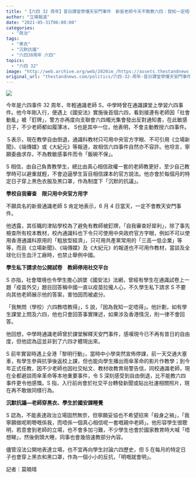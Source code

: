 ```yaml
---
title: "【六四 32 周年】昔日課堂學懂天安門事件　新晉老師今天不敢教六四：我知一定唔得"
author: "立場報道"
date: "2021-05-31T06:00:00"
categories:
  - "政治"
tags:
  - "黑衣"
  - "沉默抗議"
  - "六四30周年 六四"
topics:
  - "六四 32"
image: "http://web.archive.org/web/2020im_/https://assets.thestandnews.com/media/photos/20210530-29_1nboK.png"
original_url: "thestandnews.com/politics/六四-32-周年-昔日課堂學懂天安門事件-新晉老師今天不敢教六四-我知一定唔得"
---
```

![](http://web.archive.org/web/2020im_/https://assets.thestandnews.com/media/photos/20210530-29_1nboK.png)

今年是六四事件 32 周年，年輕通識老師 S，中學時曾在通識課堂上學習六四事件。他今年剛入行，便遇上《國安法》實施後首個六四，看到接連有老師因「社會動亂」被「釘牌」，警方亦再度向支聯會六四燭光集會發出反對通知書，在此敏感日子，不少老師都如履薄冰， S也是其中一位，他表明，不會主動教授六四事件。

Ｓ表示，現在教學自由倒退，通識科教材只可用中央官方字眼、不可引用《立場新聞》、《端傳媒》或《大紀元》等報道，故相信六四事件自然亦不容許。他坦言，寧願委曲求存，不為教敏感事件而令「飯碗不保」。

S 相信，由自己負責教學生，總比由真心相信政權一套的老師教更好，至少自己教學時可以避重就輕，不會迫逼學生盲目相信課本的官方說法。他亦會於每個月的特定日子穿上黑色衣服及黑口罩，作為制度下「沉默的抗議」。

**學校自我審查　限只用中央官方用字**　

不願具名的新晉通識老師 S 肯定地表示，6 月 4 日當天，一定不會教天安門事件。

他透露，其任職的津貼學校為了避免有教師被釘牌，「自我審查好犀利」，除了事先檢查所有校本教材，校內通識科也下令只可使用中央政府官方字眼，例如不可以使用香港通識科原用的「粗放型經濟」，只可用共產黨常用的「三高一低企業」等等，而且《立場新聞》、《端傳媒》及《大紀元》的報道也不可用作教材，當談及全球化衍生血汗工廠時，也禁止舉例中國。

**學生私下請求勿公開試卷　教師停用社交平台**

S 亦指，社會環境也令學生擔心誤墜《國安法》法網，曾經有學生在通識試卷上一題「疫苗外交」題目回答稱中國一直以疫苗拉攏人心，不久學生私下請求 S 不要向其他老師展示他的答案，害怕因而被處分。

「我無問（學校）六四教唔教得」，S 說，「因為我知一定唔得」。他計劃，如有學生課堂上問及六四，他也只會回答事實陳述，如果涉及香港情況，則一律不會回答。

他回想，中學時通識老師曾於課堂解釋天安門事件，感嘆現今已不再有昔日的自由度，但他認為這並非到了六四才體現出來。

S 前年實習時遇上全港「黎明行動」，當時中小學突然宣佈停課，前一天交通大塞車，有學生參與抗爭後返校上課，但也能向學生播出雨傘革命的影片作教學；到今年正式任教，因不少老師也因社交帖文、教材收教育局警告信，同校通識老師，現在全都避談雨傘革命等本地重要事件，令 S 深刻感受到自由倒退，比不能教六四事件更令他感慨。S 指，入行前尚會於社交平台轉發新聞或貼出社運相關照片，現在再不敢做同樣行為。

**沉默抗議—老師穿黑衣、學生於國安課睡覺**

S 認為，不能表達政治立場固然無奈，但寧願妥協也不希望招來「殺身之禍」，「我寧願做呢啲嘢嘅係我，而唔係一個真心相信呢一套嘅親中老師」。他形容學生很聰明，若意會到老師的立場，也不會多加刁難，不少學生也會於國家教育時大喊「唔想睇」，然後倒頭大睡，同事也會幾倍速教部分內容。

儘管沒法公開地表達立場，也不宜再向學生討論六四歷史，但 S 在每月的特定日子也會穿上黑衣和黑口罩，作為一個小小的反抗，「明嘅就會明」。

記者｜莫曉晴